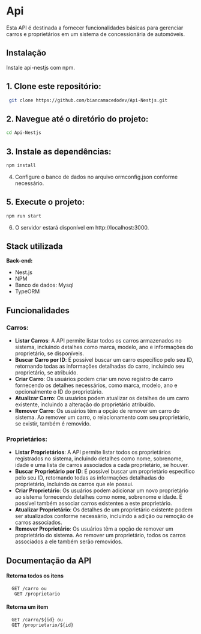 
# Api 

Esta API é destinada a fornecer funcionalidades básicas para gerenciar carros e proprietários em um sistema de concessionária de automóveis.

## Instalação

Instale api-nestjs com npm.

## 1. Clone este repositório:
 ```bash
  git clone https://github.com/biancamacedodev/Api-Nestjs.git
```
## 2. Navegue até o diretório do projeto:
```bash
cd Api-Nestjs
```
## 3. Instale as dependências:
```bash
npm install
```
 4. Configure o banco de dados no arquivo ormconfig.json conforme necessário.

 ## 5. Execute o projeto:
 ```bash
npm run start
```

 6. O servidor estará disponível em http://localhost:3000.
## Stack utilizada

**Back-end:** 
- Nest.js
- NPM 
- Banco de dados: Mysql
- TypeORM


## Funcionalidades


### Carros:

- **Listar Carros**: A API permite listar todos os carros armazenados no sistema, incluindo detalhes como marca, modelo, ano e informações do proprietário, se disponíveis.
- **Buscar Carro por ID**: É possível buscar um carro específico pelo seu ID, retornando todas as informações detalhadas do carro, incluindo seu proprietário, se atribuído.
- **Criar Carro**: Os usuários podem criar um novo registro de carro fornecendo os detalhes necessários, como marca, modelo, ano e opcionalmente o ID do proprietário.
- **Atualizar Carro**: Os usuários podem atualizar os detalhes de um carro existente, incluindo a alteração do proprietário atribuído.
- **Remover Carro**: Os usuários têm a opção de remover um carro do sistema. Ao remover um carro, o relacionamento com seu proprietário, se existir, também é removido.

### Proprietários:

- **Listar Proprietários**: A API permite listar todos os proprietários registrados no sistema, incluindo detalhes como nome, sobrenome, idade e uma lista de carros associados a cada proprietário, se houver.
- **Buscar Proprietário por ID**: É possível buscar um proprietário específico pelo seu ID, retornando todas as informações detalhadas do proprietário, incluindo os carros que ele possui.
- **Criar Proprietário**: Os usuários podem adicionar um novo proprietário ao sistema fornecendo detalhes como nome, sobrenome e idade. É possível também associar carros existentes a este proprietário.
- **Atualizar Proprietário**: Os detalhes de um proprietário existente podem ser atualizados conforme necessário, incluindo a adição ou remoção de carros associados.
- **Remover Proprietário**: Os usuários têm a opção de remover um proprietário do sistema. Ao remover um proprietário, todos os carros associados a ele também serão removidos.


## Documentação da API

#### Retorna todos os itens

```http
  GET /carro ou
   GET /proprietario
```
#### Retorna um item

```http
  GET /carro/${id} ou 
  GET /proprietario/${id}
```


